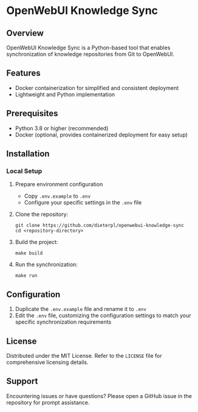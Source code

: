 # OpenWebUI Knowledge Sync

## Overview
OpenWebUI Knowledge Sync is a Python-based tool that enables synchronization of knowledge repositories from Git to OpenWebUI. 

## Features
- Docker containerization for simplified and consistent deployment
- Lightweight and Python implementation

## Prerequisites
- Python 3.8 or higher (recommended)
- Docker (optional, provides containerized deployment for easy setup)

## Installation

### Local Setup

1. Prepare environment configuration
   - Copy `.env.example` to `.env`
   - Configure your specific settings in the `.env` file

2. Clone the repository:
   ```
   git clone https://github.com/dieterpl/openwebui-knowledge-sync
   cd <repository-directory>
   ```

3. Build the project:
   ```
   make build
   ```

4. Run the synchronization:
   ```
   make run
   ```

## Configuration
1. Duplicate the `.env.example` file and rename it to `.env`
2. Edit the `.env` file, customizing the configuration settings to match your specific synchronization requirements

## License
Distributed under the MIT License. Refer to the `LICENSE` file for comprehensive licensing details.

## Support
Encountering issues or have questions? Please open a GitHub issue in the repository for prompt assistance.